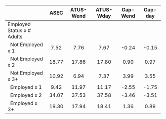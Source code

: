 
|                      |         ASEC |    ATUS-Wend |    ATUS-Wday |     Gap-Wend |      Gap-day |
| -------------------- | :----------: | :----------: | :----------: | :----------: | :----------: |
| Employed Status x # Adults |              |              |              |              |              |
| &nbsp;&nbsp;Not Employed x 1 |         7.52 |         7.76 |         7.67 |        -0.24 |        -0.15 |
| &nbsp;&nbsp;Not Employed x 2 |        18.77 |        17.86 |        17.80 |         0.90 |         0.97 |
| &nbsp;&nbsp;Not Employed x 3+ |        10.92 |         6.94 |         7.37 |         3.99 |         3.55 |
| &nbsp;&nbsp;Employed x 1 |         9.42 |        11.97 |        11.17 |        -2.55 |        -1.75 |
| &nbsp;&nbsp;Employed x 2 |        34.07 |        37.53 |        37.58 |        -3.46 |        -3.51 |
| &nbsp;&nbsp;Employed x 3+ |        19.30 |        17.94 |        18.41 |         1.36 |         0.89 |


